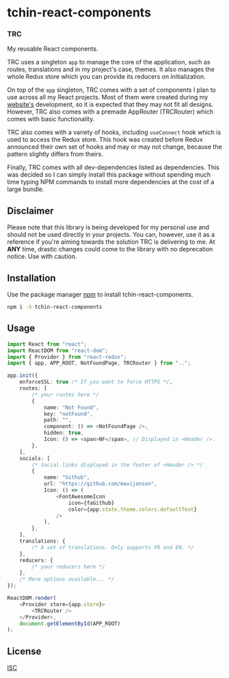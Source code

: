 # tchin-react-components

### TRC

My reusable React components.

TRC uses a singleton `app` to manage the core of the application, such as routes, translations and in my project's case, themes. It also manages the whole Redux store which you can provide its reducers on initialization.

On top of the `app` singleton, TRC comes with a set of components I plan to use across all my React projects. Most of them were created during my [website's](https://www.chintristan.io/) development, so it is expected that they may not fit all designs. However, TRC also comes with a premade AppRouter (TRCRouter) which comes with basic functionality.

TRC also comes with a variety of hooks, including `useConnect` hook which is used to access the Redux store. This hook was created before Redux announced their own set of hooks and may or may not change, because the pattern slightly differs from theirs.

Finally, TRC comes with all dev-dependencies listed as dependencies. This was decided so I can simply install this package without spending much time typing NPM commands to install more dependencies at the cost of a large bundle.

## Disclaimer

Please note that this library is being developed for my personal use and should not be used directly in your projects. You can, however, use it as a reference if you're aiming towards the solution TRC is delivering to me. At **ANY** time, drastic changes could come to the library with no deprecation notice. Use with caution.

## Installation

Use the package manager [npm](https://docs.npmjs.com/downloading-and-installing-node-js-and-npm) to install tchin-react-components.

```bash
npm i -S tchin-react-components
```

## Usage

```typescript
import React from "react";
import ReactDOM from "react-dom";
import { Provider } from "react-redux";
import { app, APP_ROOT, NotFoundPage, TRCRouter } from "..";

app.init({
    enforceSSL: true /* If you want to force HTTPS */,
    routes: [
        /* your routes here */
        {
            name: "Not Found",
            key: "notFound",
            path: "",
            component: () => <NotFoundPage />,
            hidden: true,
            Icon: () => <span>NF</span>, // Displayed in <Header />.
        },
    ],
    socials: [
        /* Social links displayed in the footer of <Header /> */
        {
            name: "Github",
            url: "https://github.com/maxijonson",
            Icon: () => (
                <FontAwesomeIcon
                    icon={faGithub}
                    color={app.state.theme.colors.defaultText}
                />
            ),
        },
    ],
    translations: {
        /* A set of translations. Only supports FR and EN. */
    },
    reducers: {
        /* your reducers here */
    },
    /* More options available... */
});

ReactDOM.render(
    <Provider store={app.store}>
        <TRCRouter />
    </Provider>,
    document.getElementById(APP_ROOT)
);
```

## License

[ISC](https://choosealicense.com/licenses/isc/)
